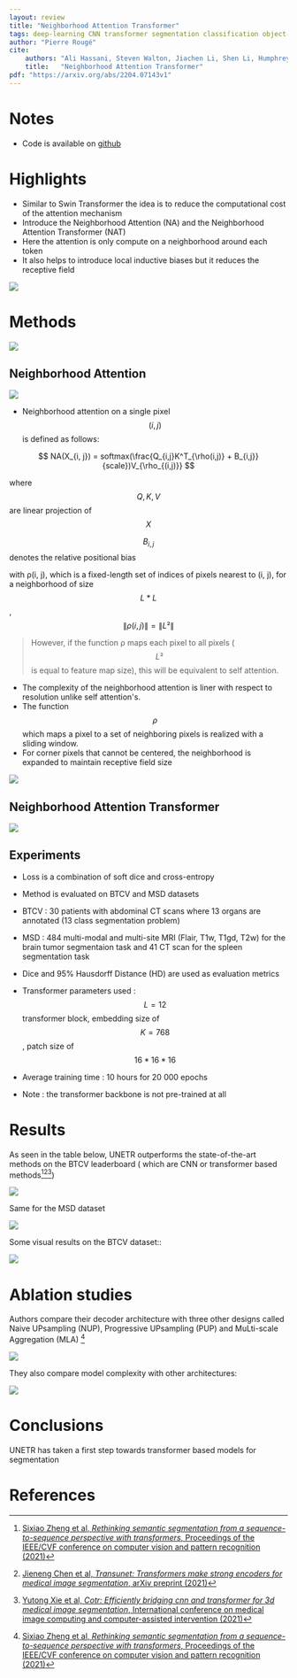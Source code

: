 ```yaml
---
layout: review
title: "Neighborhood Attention Transformer"
tags: deep-learning CNN transformer segmentation classification object-detection attention
author: "Pierre Rougé"
cite:
    authors: "Ali Hassani, Steven Walton, Jiachen Li, Shen Li, Humphrey Shi"
    title:   "Neighborhood Attention Transformer"
pdf: "https://arxiv.org/abs/2204.07143v1"
---
```


# Notes

* Code is available on [github](https://github.com/SHI-Labs/Neighborhood-Attention-Transformer)

# Highlights

* Similar to Swin Transformer the idea is to reduce the computational cost of the attention mechanism 
* Introduce the Neighborhood Attention (NA) and the Neighborhood Attention Transformer (NAT)
* Here the attention is only compute on a neighborhood around each token
* It also helps to introduce local inductive biases but it reduces the receptive field

![](/collections/images/NeighborhoodAttentionTransformer/receptive_fields.jpg)

# Methods

![](/collections/images/unetr/overview_method.jpg)

## Neighborhood Attention

![](/collections/images/NeighborhoodAttentionTransformer/NeighborhoodAttention.jpg)

* Neighborhood attention on a single pixel $$(i, j)$$ is defined as follows:

$$ NA(X_{i, j}) = softmax(\frac{Q_{i,j}K^T_{\rho(i,j)} + B_{i,j}}{scale})V_{\rho_{(i,j)}} $$

where $$Q, K, V$$ are linear projection of $$X$$

$$B_{i,j}$$ denotes the relative positional bias

with ρ(i, j), which is a fixed-length set of indices of pixels nearest to (i, j), for a neighborhood of size $$ L * L $$, $$ \lVert \rho(i,j) \rVert = \lVert L² \rVert$$	

> However, if the function ρ maps each pixel to all pixels ($$L²$$is equal to feature map size), this will be equivalent to self attention.

- The complexity of the neighborhood attention is liner with respect to resolution unlike self attention's.
- The function $$\rho$$ which maps a pixel to a set of neighboring pixels is realized with a sliding window.
- For corner pixels that cannot be centered, the neighborhood is expanded to maintain receptive field size

![](/collections/images/NeighborhoodAttentionTransformer/corner_pixels.jpg)

## Neighborhood Attention Transformer

![](/collections/images/NeighborhoodAttentionTransformer/architecture.jpg)

## Experiments

* Loss is a combination of soft dice and cross-entropy 
* Method is evaluated on BTCV and MSD datasets
* BTCV : 30 patients with abdominal CT scans where 13 organs are annotated (13 class segmentation problem)
* MSD :  484 multi-modal and multi-site MRI (Flair, T1w, T1gd, T2w) for the brain tumor segmentaion task and 41 CT scan for the spleen segmentation task
* Dice and 95% Hausdorff Distance (HD) are used as evaluation metrics

* Transformer parameters used : $$L=12$$ transformer block, embedding size of $$K=768$$, patch size of $$ 16 * 16 * 16$$ 	
* Average training time : 10 hours for 20 000 epochs

* Note : the transformer backbone is not pre-trained at all

# Results

As seen in the table below, UNETR outperforms the state-of-the-art methods on the BTCV leaderboard ( which are CNN or transformer based methods[^1][^2][^3]) 

![](/collections/images/unetr/results_BTCV.jpg)

Same for the MSD dataset

![](/collections/images/unetr/results_MSD.jpg)

Some visual results on the BTCV dataset::

![](/collections/images/unetr/visual_results_BTCV.jpg)

# Ablation studies

Authors compare their decoder architecture with three other designs called Naive UPsampling (NUP), Progressive UPsampling (PUP) and MuLti-scale Aggregation (MLA) [^1]

![](/collections/images/unetr/ablation_decoder.jpg)

They also compare model complexity with other architectures:

![](/collections/images/unetr/parameters.jpg)

# Conclusions

UNETR has taken a first step towards transformer based models for segmentation

# References

[^1]: [Sixiao Zheng et al, *Rethinking semantic segmentation from a sequence-to-sequence perspective with transformers*, Proceedings of the IEEE/CVF conference on computer vision and pattern recognition (2021)](https://arxiv.org/abs/2012.15840)
[^2]: [Jieneng Chen et al, *Transunet: Transformers make strong encoders for medical image segmentation*, arXiv preprint (2021)](https://arxiv.org/abs/2102.04306)
[^3]: [Yutong Xie et al, *Cotr: Efficiently bridging cnn and transformer for 3d medical image segmentation*, International conference on medical image computing and computer-assisted intervention  (2021)](https://arxiv.org/abs/2103.03024)
